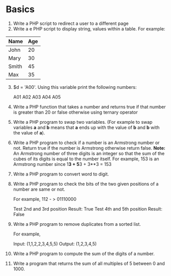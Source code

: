 # Basics

1. Write a PHP script to redirect a user to a different page
2. Write a e PHP script to display string, values within a table. For example:

| Name  | Age  |
| ----- | ---- |
| John  | 20   |
| Mary  | 30   |
| Smith | 45   |
| Max   | 35   |

3. $d = 'A00'. Using this variable print the following numbers:

   A01
   A02
   A03
   A04
   A05

4. Write a PHP function that takes a number and returns true if that number is greater than 20 or false otherwise using ternary operator

5. Write a PHP program to swap two variables. (For example to swap variables **a** and **b** means that **a** ends up with the value of **b** and **b** with the value of **a**).

6. Write a PHP program to check if a number is an Armstrong number or not. Return true if the number is Armstrong otherwise return false.
   **Note:** An Armstrong number of three digits is an integer so that the sum of the cubes of its digits is equal to the number itself. For example, 153 is an Armstrong number since 1******3 + 5******3 + 3**3 = 153

7. Write a PHP program to convert word to digit.

8. Write a PHP program to check the bits of the two given positions of a number are same or not. 

   For example, 112 - > 01110000

   Test 2nd and 3rd position
   Result: True
   Test 4th and 5th position
   Result: False

9. Write a PHP program to remove duplicates from a sorted list.

   For example,

   Input: (1,1,2,2,3,4,5,5)
   Output: (1,2,3,4,5)

10. Write a PHP program to compute the sum of the digits of a number. 

11. Write a program that returns the sum of all multiples of 5 between 0 and 1000.


